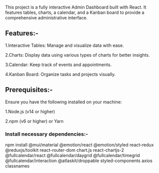 This project is a fully interactive Admin Dashboard built with React. It features tables, charts, a calendar, and a Kanban board to provide a comprehensive administrative interface.

## Features:-

1.Interactive Tables: Manage and visualize data with ease.

2.Charts: Display data using various types of charts for better insights.

3.Calendar: Keep track of events and appointments.

4.Kanban Board: Organize tasks and projects visually.


## Prerequisites:-

Ensure you have the following installed on your machine:

1.Node.js (v14 or higher)

2.npm (v6 or higher) or Yarn

### Install necessary dependencies:-

npm install @mui/material @emotion/react @emotion/styled react-redux @reduxjs/toolkit react-router-dom chart.js react-chartjs-2 @fullcalendar/react @fullcalendar/daygrid @fullcalendar/timegrid @fullcalendar/interaction @atlaskit/droppable styled-components axios classnames
